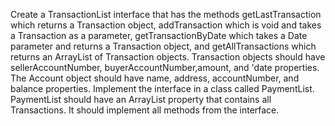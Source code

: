 Create a TransactionList interface that has the methods getLastTransaction which returns a Transaction object, addTransaction which is void and takes a Transaction as a parameter, getTransactionByDate which takes a Date parameter and returns a Transaction object, and getAllTransactions which returns an ArrayList of Transaction objects.
Transaction objects should have sellerAccountNumber, buyerAccountNumber,amount, and 'date properties. The Account object should have name, address, accountNumber, and balance properties.
Implement the interface in a class called PaymentList. PaymentList should have an ArrayList property that contains all Transactions. It should implement all methods from the interface.